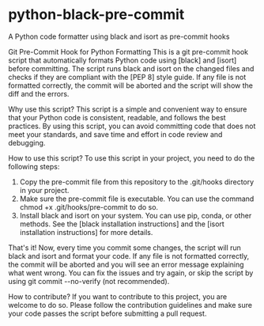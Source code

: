 # python-black-pre-commit
A Python code formatter using black and isort as pre-commit hooks

Git Pre-Commit Hook for Python Formatting
This is a git pre-commit hook script that automatically formats Python code using [black] and [isort] before committing. The script runs black and isort on the changed files and checks if they are compliant with the [PEP 8] style guide. If any file is not formatted correctly, the commit will be aborted and the script will show the diff and the errors.

Why use this script?
This script is a simple and convenient way to ensure that your Python code is consistent, readable, and follows the best practices. By using this script, you can avoid committing code that does not meet your standards, and save time and effort in code review and debugging.

How to use this script?
To use this script in your project, you need to do the following steps:

1. Copy the pre-commit file from this repository to the .git/hooks directory in your project.
2. Make sure the pre-commit file is executable. You can use the command chmod +x .git/hooks/pre-commit to do so.
3. Install black and isort on your system. You can use pip, conda, or other methods. See the [black installation instructions] and the [isort installation instructions] for more details.


That's it! Now, every time you commit some changes, the script will run black and isort and format your code. If any file is not formatted correctly, the commit will be aborted and you will see an error message explaining what went wrong. You can fix the issues and try again, or skip the script by using git commit --no-verify (not recommended).

How to contribute?
If you want to contribute to this project, you are welcome to do so. Please follow the contribution guidelines and make sure your code passes the script before submitting a pull request.
